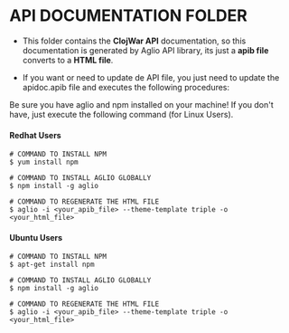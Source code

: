 # API DOCUMENTATION FOLDER

+ This folder contains the **ClojWar API** documentation, so this 
documentation is generated by Aglio API library, its just a 
**apib file** converts to a **HTML file**.

+ If you want or need to update de API file, you just need to 
update the apidoc.apib file and executes the following procedures:

Be sure you have aglio and npm installed on your machine! If you don't have, 
just execute the following command (for Linux Users).

#### Redhat Users
```
# COMMAND TO INSTALL NPM
$ yum install npm 

# COMMAND TO INSTALL AGLIO GLOBALLY
$ npm install -g aglio

# COMMAND TO REGENERATE THE HTML FILE
$ aglio -i <your_apib_file> --theme-template triple -o <your_html_file>

```

#### Ubuntu Users
```
# COMMAND TO INSTALL NPM
$ apt-get install npm 

# COMMAND TO INSTALL AGLIO GLOBALLY
$ npm install -g aglio

# COMMAND TO REGENERATE THE HTML FILE
$ aglio -i <your_apib_file> --theme-template triple -o <your_html_file>

```
